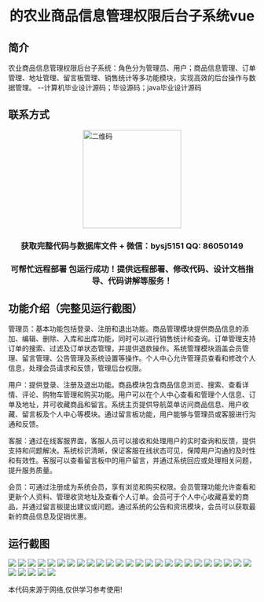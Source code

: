 <p><h1 align="center">的农业商品信息管理权限后台子系统vue</h1></p>

## 简介
农业商品信息管理权限后台子系统：角色分为管理员、用户；商品信息管理、订单管理、地址管理、留言板管理、销售统计等多功能模块，实现高效的后台操作与数据管理。    --计算机毕业设计源码；毕设源码；java毕业设计源码


## 联系方式
<img src="https://bs-1329754181.cos.ap-shanghai.myqcloud.com/wx.jpg" alt="二维码" style="display: block; margin: 0 auto;" width="200px">
<p><h3 align="center">获取完整代码与数据库文件 + 微信：bysj5151 QQ: 86050149</h3></p>
<p><h3 align="center">可帮忙远程部署 包运行成功！提供远程部署、修改代码、设计文档指导、代码讲解等服务！</h3></p>

## 功能介绍（完整见运行截图）
管理员：基本功能包括登录、注册和退出功能。商品管理模块提供商品信息的添加、编辑、删除、入库和出库功能，同时可以进行销售统计和查询。订单管理支持订单的搜索、过滤及订单状态管理，并提供退款操作。系统管理模块涵盖会员管理、留言管理、公告管理及系统设置等操作。个人中心允许管理员查看和修改个人信息，处理会员请求和反馈，管理后台权限。

用户：提供登录、注册及退出功能。商品模块包含商品信息浏览、搜索、查看详情、评论、购物车管理和购买功能。用户可以在个人中心查看和管理个人信息、订单及地址，并可收藏商品和留言。系统主页提供导航菜单访问商品信息、用户收藏、留言板及个人中心等模块。通过留言板功能，用户能够与管理员或客服进行沟通和反馈。

客服：通过在线客服界面，客服人员可以接收和处理用户的实时查询和反馈，提供支持和问题解决。系统标识清晰，保证客服在线状态可见，保障用户沟通的及时性和有效性。客服可以查看留言板中的用户留言，并通过系统回应或处理相关问题，提升服务质量。

会员：可通过注册成为系统会员，享有浏览和购买权限。会员管理功能允许查看和更新个人资料、管理收货地址及查看个人订单。会员可于个人中心收藏喜爱的商品，并通过留言板提出建议或问题。通过系统的公告和资讯模块，会员可以获取最新的商品信息及促销优惠。


## 运行截图
![](https://bs-1329754181.cos.ap-shanghai.myqcloud.com/ssm/AgriculturalProductInfoManagementSystem/img/001.jpg)
![](https://bs-1329754181.cos.ap-shanghai.myqcloud.com/ssm/AgriculturalProductInfoManagementSystem/img/002.jpg)
![](https://bs-1329754181.cos.ap-shanghai.myqcloud.com/ssm/AgriculturalProductInfoManagementSystem/img/003.jpg)
![](https://bs-1329754181.cos.ap-shanghai.myqcloud.com/ssm/AgriculturalProductInfoManagementSystem/img/004.jpg)
![](https://bs-1329754181.cos.ap-shanghai.myqcloud.com/ssm/AgriculturalProductInfoManagementSystem/img/005.jpg)
![](https://bs-1329754181.cos.ap-shanghai.myqcloud.com/ssm/AgriculturalProductInfoManagementSystem/img/006.jpg)
![](https://bs-1329754181.cos.ap-shanghai.myqcloud.com/ssm/AgriculturalProductInfoManagementSystem/img/007.jpg)
![](https://bs-1329754181.cos.ap-shanghai.myqcloud.com/ssm/AgriculturalProductInfoManagementSystem/img/008.jpg)
![](https://bs-1329754181.cos.ap-shanghai.myqcloud.com/ssm/AgriculturalProductInfoManagementSystem/img/009.jpg)
![](https://bs-1329754181.cos.ap-shanghai.myqcloud.com/ssm/AgriculturalProductInfoManagementSystem/img/010.jpg)
![](https://bs-1329754181.cos.ap-shanghai.myqcloud.com/ssm/AgriculturalProductInfoManagementSystem/img/011.jpg)
![](https://bs-1329754181.cos.ap-shanghai.myqcloud.com/ssm/AgriculturalProductInfoManagementSystem/img/012.jpg)
![](https://bs-1329754181.cos.ap-shanghai.myqcloud.com/ssm/AgriculturalProductInfoManagementSystem/img/013.jpg)
![](https://bs-1329754181.cos.ap-shanghai.myqcloud.com/ssm/AgriculturalProductInfoManagementSystem/img/014.jpg)
![](https://bs-1329754181.cos.ap-shanghai.myqcloud.com/ssm/AgriculturalProductInfoManagementSystem/img/015.jpg)
![](https://bs-1329754181.cos.ap-shanghai.myqcloud.com/ssm/AgriculturalProductInfoManagementSystem/img/016.jpg)
![](https://bs-1329754181.cos.ap-shanghai.myqcloud.com/ssm/AgriculturalProductInfoManagementSystem/img/017.jpg)
![](https://bs-1329754181.cos.ap-shanghai.myqcloud.com/ssm/AgriculturalProductInfoManagementSystem/img/018.jpg)
![](https://bs-1329754181.cos.ap-shanghai.myqcloud.com/ssm/AgriculturalProductInfoManagementSystem/img/019.jpg)
![](https://bs-1329754181.cos.ap-shanghai.myqcloud.com/ssm/AgriculturalProductInfoManagementSystem/img/020.jpg)
![](https://bs-1329754181.cos.ap-shanghai.myqcloud.com/ssm/AgriculturalProductInfoManagementSystem/img/021.jpg)
![](https://bs-1329754181.cos.ap-shanghai.myqcloud.com/ssm/AgriculturalProductInfoManagementSystem/img/022.jpg)
![](https://bs-1329754181.cos.ap-shanghai.myqcloud.com/ssm/AgriculturalProductInfoManagementSystem/img/023.jpg)
![](https://bs-1329754181.cos.ap-shanghai.myqcloud.com/ssm/AgriculturalProductInfoManagementSystem/img/024.jpg)
![](https://bs-1329754181.cos.ap-shanghai.myqcloud.com/ssm/AgriculturalProductInfoManagementSystem/img/025.jpg)
![](https://bs-1329754181.cos.ap-shanghai.myqcloud.com/ssm/AgriculturalProductInfoManagementSystem/img/026.jpg)
![](https://bs-1329754181.cos.ap-shanghai.myqcloud.com/ssm/AgriculturalProductInfoManagementSystem/img/027.jpg)
![](https://bs-1329754181.cos.ap-shanghai.myqcloud.com/ssm/AgriculturalProductInfoManagementSystem/img/028.jpg)
![](https://bs-1329754181.cos.ap-shanghai.myqcloud.com/ssm/AgriculturalProductInfoManagementSystem/img/029.jpg)
![](https://bs-1329754181.cos.ap-shanghai.myqcloud.com/ssm/AgriculturalProductInfoManagementSystem/img/030.jpg)

<p>本代码来源于网络,仅供学习参考使用!</p>
